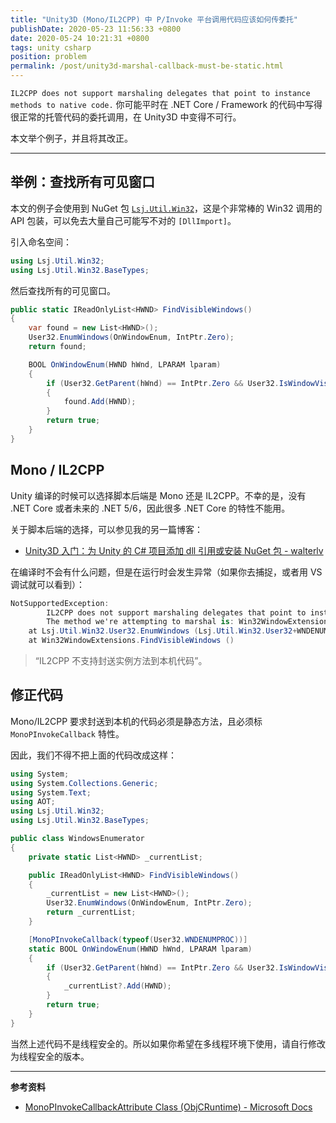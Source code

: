 ```yaml
---
title: "Unity3D (Mono/IL2CPP) 中 P/Invoke 平台调用代码应该如何传委托"
publishDate: 2020-05-23 11:56:33 +0800
date: 2020-05-24 10:21:31 +0800
tags: unity csharp
position: problem
permalink: /post/unity3d-marshal-callback-must-be-static.html
---
```


`IL2CPP does not support marshaling delegates that point to instance methods to native code.` 你可能平时在 .NET Core / Framework 的代码中写得很正常的托管代码的委托调用，在 Unity3D 中变得不可行。

本文举个例子，并且将其改正。

---

<div id="toc"></div>

## 举例：查找所有可见窗口

本文的例子会使用到 NuGet 包 [`Lsj.Util.Win32`](https://www.nuget.org/packages/Lsj.Util.Win32/)，这是个非常棒的 Win32 调用的 API 包装，可以免去大量自己可能写不对的 `[DllImport]`。

引入命名空间：

```csharp
using Lsj.Util.Win32;
using Lsj.Util.Win32.BaseTypes;
```

然后查找所有的可见窗口。

```csharp
public static IReadOnlyList<HWND> FindVisibleWindows()
{
    var found = new List<HWND>();
    User32.EnumWindows(OnWindowEnum, IntPtr.Zero);
    return found;

    BOOL OnWindowEnum(HWND hWnd, LPARAM lparam)
    {
        if (User32.GetParent(hWnd) == IntPtr.Zero && User32.IsWindowVisible(hWnd))
        {
            found.Add(HWND);
        }
        return true;
    }
}
```

## Mono / IL2CPP

Unity 编译的时候可以选择脚本后端是 Mono 还是 IL2CPP。不幸的是，没有 .NET Core 或者未来的 .NET 5/6，因此很多 .NET Core 的特性不能用。

关于脚本后端的选择，可以参见我的另一篇博客：

- [Unity3D 入门：为 Unity 的 C# 项目添加 dll 引用或安装 NuGet 包 - walterlv](https://blog.walterlv.com/post/unity-starter-reference-dlls-and-add-nuget-package-for-unity-csharp-projects.html)

在编译时不会有什么问题，但是在运行时会发生异常（如果你去捕捉，或者用 VS 调试就可以看到）：

```csharp
NotSupportedException:
        IL2CPP does not support marshaling delegates that point to instance methods to native code.
        The method we're attempting to marshal is: Win32WindowExtensions+<>c__DisplayClass0_0::<FindVisibleWindows>g__OnWindowEnum|0
    at Lsj.Util.Win32.User32.EnumWindows (Lsj.Util.Win32.User32+WNDENUMPROC lpEnumFunc, Lsj.Util.Win32.BaseTypes.LPARAM lParam)
    at Win32WindowExtensions.FindVisibleWindows ()
```

> “IL2CPP 不支持封送实例方法到本机代码”。

## 修正代码

Mono/IL2CPP 要求封送到本机的代码必须是静态方法，且必须标 `MonoPInvokeCallback` 特性。

因此，我们不得不把上面的代码改成这样：

```csharp
using System;
using System.Collections.Generic;
using System.Text;
using AOT;
using Lsj.Util.Win32;
using Lsj.Util.Win32.BaseTypes;

public class WindowsEnumerator
{
    private static List<HWND> _currentList;

    public IReadOnlyList<HWND> FindVisibleWindows()
    {
        _currentList = new List<HWND>();
        User32.EnumWindows(OnWindowEnum, IntPtr.Zero);
        return _currentList;
    }

    [MonoPInvokeCallback(typeof(User32.WNDENUMPROC))]
    static BOOL OnWindowEnum(HWND hWnd, LPARAM lparam)
    {
        if (User32.GetParent(hWnd) == IntPtr.Zero && User32.IsWindowVisible(hWnd))
        {
            _currentList?.Add(HWND);
        }
        return true;
    }
}
```

当然上述代码不是线程安全的。所以如果你希望在多线程环境下使用，请自行修改为线程安全的版本。

---

**参考资料**

- [MonoPInvokeCallbackAttribute Class (ObjCRuntime) - Microsoft Docs](https://docs.microsoft.com/en-us/dotnet/api/objcruntime.monopinvokecallbackattribute)

